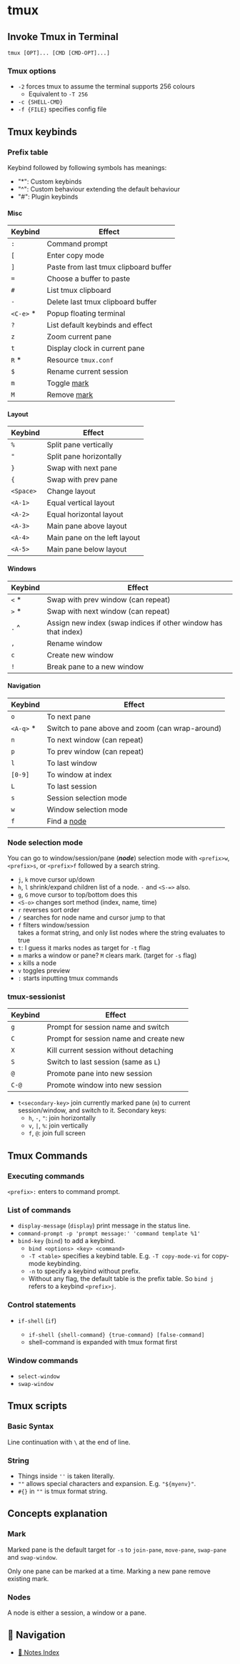 # tmux

## Invoke Tmux in Terminal

`tmux [OPT]... [CMD [CMD-OPT]...]`

### Tmux options

- `-2` forces tmux to assume the terminal supports 256 colours
  - Equivalent to `-T 256`
- `-c {SHELL-CMD}`
- `-f {FILE}` specifies config file

## Tmux keybinds

### Prefix table

Keybind followed by following symbols has meanings:

- "\*": Custom keybinds
- "^": Custom behaviour extending the default behaviour
- "#": Plugin keybinds

#### Misc

| Keybind    | Effect                                |
| ---------- | ------------------------------------- |
| `:`        | Command prompt                        |
| `[`        | Enter copy mode                       |
| `]`        | Paste from last tmux clipboard buffer |
| `=`        | Choose a buffer to paste              |
| `#`        | List tmux clipboard                   |
| `-`        | Delete last tmux clipboard buffer     |
| `<C-e>` \* | Popup floating terminal               |
| `?`        | List default keybinds and effect      |
| `z`        | Zoom current pane                     |
| `t`        | Display clock in current pane         |
| `R` \*     | Resource `tmux.conf`                  |
| `$`        | Rename current session                |
| `m`        | Toggle [mark](#mark)                  |
| `M`        | Remove [mark](#mark)                  |

#### Layout

| Keybind   | Effect                       |
| --------- | ---------------------------- |
| `%`       | Split pane vertically        |
| `"`       | Split pane horizontally      |
| `}`       | Swap with next pane          |
| `{`       | Swap with prev pane          |
| `<Space>` | Change layout                |
| `<A-1>`   | Equal vertical layout        |
| `<A-2>`   | Equal horizontal layout      |
| `<A-3>`   | Main pane above layout       |
| `<A-4>`   | Main pane on the left layout |
| `<A-5>`   | Main pane below layout       |

#### Windows

| Keybind | Effect                                                         |
| ------- | -------------------------------------------------------------- |
| `<` \*  | Swap with prev window (can repeat)                             |
| `>` \*  | Swap with next window (can repeat)                             |
| `.` ^   | Assign new index (swap indices if other window has that index) |
| `,`     | Rename window                                                  |
| `c`     | Create new window                                              |
| `!`     | Break pane to a new window                                     |

#### Navigation

| Keybind    | Effect                                          |
| ---------- | ----------------------------------------------- |
| `o`        | To next pane                                    |
| `<A-q>` \* | Switch to pane above and zoom (can wrap-around) |
| `n`        | To next window (can repeat)                     |
| `p`        | To prev window (can repeat)                     |
| `l`        | To last window                                  |
| `[0-9]`    | To window at index                              |
| `L`        | To last session                                 |
| `s`        | Session selection mode                          |
| `w`        | Window selection mode                           |
| `f`        | Find a [node](#node-selection-mode)             |

### Node selection mode

You can go to window/session/pane (**_node_**) selection mode with `<prefix>w`,
`<prefix>s`, or `<prefix>f` followed by a search string.

- `j`, `k` move cursor up/down
- `h`, `l` shrink/expand children list of a node. `-` and `<S-=>` also.
- `g`, `G` move cursor to top/bottom does this
- `<S-o>` changes sort method (index, name, time)
- `r` reverses sort order
- `/` searches for node name and cursor jump to that
- `f` filters window/session\
  takes a format string, and only list nodes where the string evaluates to true
- `t`: I guess it marks nodes as target for `-t` flag
- `m` marks a window or pane? `M` clears mark. (target for `-s` flag)
- `x` kills a node
- `v` toggles preview
- `:` starts inputting tmux commands

### tmux-sessionist

| Keybind | Effect                                 |
| ------- | -------------------------------------- |
| `g`     | Prompt for session name and switch     |
| `C`     | Prompt for session name and create new |
| `X`     | Kill current session without detaching |
| `S`     | Switch to last session (same as `L`)   |
| `@`     | Promote pane into new session          |
| `C-@`   | Promote window into new session        |

- `t<secondary-key>` join currently marked pane (`m`) to current session/window,
  and switch to it. Secondary keys:
  - `h`, `-`, `"`: join horizontally
  - `v`, `|`, `%`: join vertically
  - `f`, `@`: join full screen

## Tmux Commands

### Executing commands

`<prefix>:` enters to command prompt.

### List of commands

- `display-message` (`display`) print message in the status line.
- `command-prompt -p 'prompt message:' 'command template %1'`
- `bind-key` (`bind`) to add a keybind.
  - `bind <options> <key> <command>`
  - `-T <table>` specifies a keybind table. E.g. `-T copy-mode-vi` for copy-mode
    keybinding.
  - `-n` to specify a keybind without prefix.
  - Without any flag, the default table is the prefix table. So `bind j` refers
    to a keybind `<prefix>j`.

### Control statements

- `if-shell` (`if`)

  - `if-shell {shell-command} {true-command} [false-command]`
  - shell-command is expanded with tmux format first

### Window commands

- `select-window`
- `swap-window`

## Tmux scripts

### Basic Syntax

Line continuation with `\` at the end of line.

### String

- Things inside `''` is taken literally.
- `""` allows special characters and expansion. E.g. `"${myenv}"`.
- `#{}` in `""` is tmux format string.

## Concepts explanation

### Mark

Marked pane is the default target for `-s` to `join-pane`, `move-pane`,
`swap-pane` and `swap-window`.

Only one pane can be marked at a time. Marking a new pane remove existing mark.

### Nodes

A node is either a session, a window or a pane.

## 🧭 Navigation

- [📑 Notes Index](../index.md)

